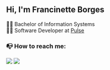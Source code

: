 ## Hi, I'm Francinette Borges
<!--
**borgesfran/borgesfran** is a ✨ _special_ ✨ repository because its `README.md` (this file) appears on your GitHub profile.-->
:woman_student: Bachelor of Information Systems <br/>
:woman_technologist: Software Developer at [Pulse](https://www.linkedin.com/company/pulseoficial)

### :mailbox_with_no_mail: How to reach me:
[<img src="https://img.shields.io/badge/gmail-D14836.svg?&style=for-the-badge&logo=gmail&logoColor=white"/>](https://www.encurtador.com.br/duV14)
[<img src="https://img.shields.io/badge/linkedin-%230077B5.svg?&style=for-the-badge&logo=linkedin&logoColor=white"/>](https://www.linkedin.com/in/francinetteborges/)





<!--Here are some ideas to get you started:

- 🔭 I’m currently working on ...
- 🌱 I’m currently learning ...
- 👯 I’m looking to collaborate on ...
- 🤔 I’m looking for help with ...
- 💬 Ask me about ...
- 📫 How to reach me: ...
- 😄 Pronouns: ...
- ⚡ Fun fact: ...
-->
